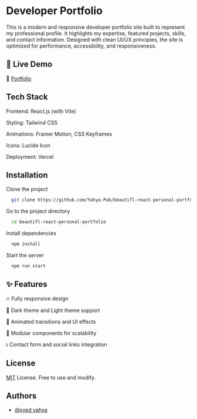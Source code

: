
# Developer Portfolio

This is a modern and responsive developer portfolio site built to represent my professional profile. It highlights my expertise, featured projects, skills, and contact information. Designed with clean UI/UX principles, the site is optimized for performance, accessibility, and responsiveness.


## 🚀 Live Demo

🔗 [Portfolio](https://syedyahya.vercel.app)
## Tech Stack

Frontend: React.js (with Vite)

Styling: Tailwind CSS

Animations: Framer Motion, CSS Keyframes

Icons: Lucide Icon

Deployment: Vercel

## Installation

Clone the project

```bash
  git clone https://github.com/Yahya-Pak/beautifl-react-personal-portfolio
```

Go to the project directory

```bash
  cd beautifl-react-personal-portfolio
```

Install dependencies

```bash
  npm install
```

Start the server

```bash
  npm run start
```


## ✨ Features


🔥 Fully responsive design

🌙 Dark theme and Light theme support

🚀 Animated transitions and UI effects

🧩 Modular components for scalability

📞 Contact form and social links integration
## License

[MIT](https://choosealicense.com/licenses/mit/)  License. Free to use and modify.


## Authors

- [@syed yahya](https://www.github.com/Yahya-Pak)

